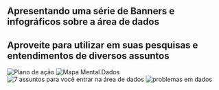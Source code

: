 ## Apresentando uma série de Banners e infográficos sobre a área de dados
## Aproveite para utilizar em suas pesquisas e entendimentos de diversos assuntos

![Plano de ação](https://user-images.githubusercontent.com/85241884/197225120-a1259f1b-edd2-45d3-a36e-a554dc16c172.png)
![Mapa Mental Dados](https://user-images.githubusercontent.com/85241884/197225465-97eff587-2447-4bec-bf54-e35295560ff7.png)
![7 assuntos para você entrar na área de dados](https://user-images.githubusercontent.com/85241884/199311703-61ab263b-b22c-4be5-a795-6251d92aaf0f.png)
![problemas em dados](https://user-images.githubusercontent.com/85241884/199311873-bbf89f45-c912-472b-a907-e72e09e86c8c.png)
